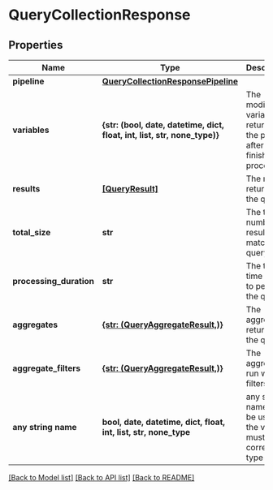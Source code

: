 # QueryCollectionResponse


## Properties
Name | Type | Description | Notes
------------ | ------------- | ------------- | -------------
**pipeline** | [**QueryCollectionResponsePipeline**](QueryCollectionResponsePipeline.md) |  | [optional] 
**variables** | **{str: (bool, date, datetime, dict, float, int, list, str, none_type)}** | The modified variables returned by the pipeline after it has finished processing. | [optional] 
**results** | [**[QueryResult]**](QueryResult.md) | The results returned by the query. | [optional] 
**total_size** | **str** | The total number of results that match the query. | [optional] 
**processing_duration** | **str** | The total time taken to perform the query. | [optional] 
**aggregates** | [**{str: (QueryAggregateResult,)}**](QueryAggregateResult.md) | The aggregates returned by the query. | [optional] 
**aggregate_filters** | [**{str: (QueryAggregateResult,)}**](QueryAggregateResult.md) | The aggregates run with filters. | [optional] 
**any string name** | **bool, date, datetime, dict, float, int, list, str, none_type** | any string name can be used but the value must be the correct type | [optional]

[[Back to Model list]](../README.md#documentation-for-models) [[Back to API list]](../README.md#documentation-for-api-endpoints) [[Back to README]](../README.md)


